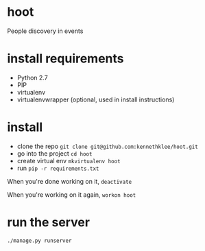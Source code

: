 hoot
====

People discovery in events

install requirements
===
* Python 2.7
* PIP
* virtualenv
* virtualenvwrapper (optional, used in install instructions)

install
===
* clone the repo `git clone git@github.com:kennethklee/hoot.git`
* go into the project `cd hoot`
* create virtual env `mkvirtualenv hoot`
* run `pip -r requirements.txt`

When you're done working on it, `deactivate`

When you're working on it again, `workon hoot`

run the server
===
`./manage.py runserver`


